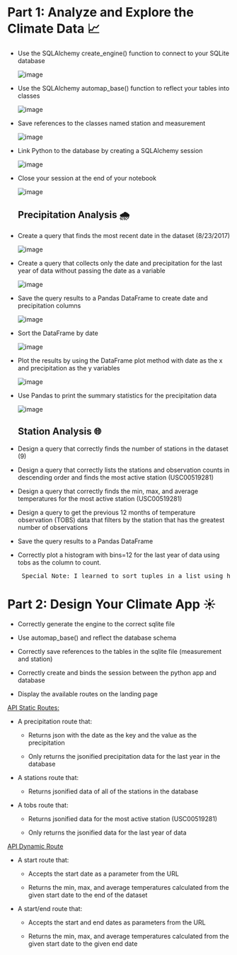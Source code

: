 # Part 1: Analyze and Explore the Climate Data 📈 #

- Use the SQLAlchemy create_engine() function to connect to your SQLite database

  ![image](https://github.com/CourtneyCole123/sqlalchemy-challenge/assets/162069113/7b374d0a-480d-42cb-99d4-bdc9a8f59fd0)

- Use the SQLAlchemy automap_base() function to reflect your tables into classes

  ![image](https://github.com/CourtneyCole123/sqlalchemy-challenge/assets/162069113/d44bb70f-ea31-4839-94cc-c23e2945912d)

- Save references to the classes named station and measurement

  ![image](https://github.com/CourtneyCole123/sqlalchemy-challenge/assets/162069113/8f5540fd-708d-405b-a4c6-8ce92768deae)

- Link Python to the database by creating a SQLAlchemy session

  ![image](https://github.com/CourtneyCole123/sqlalchemy-challenge/assets/162069113/970be9b4-871e-4882-ad21-8b3b1c16f3e5)

- Close your session at the end of your notebook

  ![image](https://github.com/CourtneyCole123/sqlalchemy-challenge/assets/162069113/9cce117f-78e4-4cd1-8ac3-a1d78df85696)

  ## Precipitation Analysis 🌧️ ##

- Create a query that finds the most recent date in the dataset (8/23/2017)

  ![image](https://github.com/CourtneyCole123/sqlalchemy-challenge/assets/162069113/bf53c331-48f7-41b4-a8fb-be7fb48c3665)

- Create a query that collects only the date and precipitation for the last year of data without passing the date as a variable

  ![image](https://github.com/CourtneyCole123/sqlalchemy-challenge/assets/162069113/f47d95b3-0fc1-4522-b69d-1ce3d377a356)

- Save the query results to a Pandas DataFrame to create date and precipitation columns

  ![image](https://github.com/CourtneyCole123/sqlalchemy-challenge/assets/162069113/ace9ddb7-b275-474d-b2f4-4539736085e6)

- Sort the DataFrame by date

  ![image](https://github.com/CourtneyCole123/sqlalchemy-challenge/assets/162069113/42cbd84c-8737-4e76-83fb-7a8c3a6cdf9c)

- Plot the results by using the DataFrame plot method with date as the x and precipitation as the y variables

  ![image](https://github.com/CourtneyCole123/sqlalchemy-challenge/assets/162069113/01e586d6-29c4-4c10-a444-5f2e86d24741)

- Use Pandas to print the summary statistics for the precipitation data

  ![image](https://github.com/CourtneyCole123/sqlalchemy-challenge/assets/162069113/ad7551c5-c262-46b0-b864-3fac7c049325)

  ## Station Analysis 🌐 ##

- Design a query that correctly finds the number of stations in the dataset (9)

- Design a query that correctly lists the stations and observation counts in descending order and finds the most active station (USC00519281)

- Design a query that correctly finds the min, max, and average temperatures for the most active station (USC00519281)

- Design a query to get the previous 12 months of temperature observation (TOBS) data that filters by the station that has the greatest number of observations

- Save the query results to a Pandas DataFrame

- Correctly plot a histogram with bins=12 for the last year of data using tobs as the column to count.

  <pre> Special Note: I learned to sort tuples in a list using https://www.geeksforgeeks.org/sort-in-python/.</pre>

# Part 2: Design Your Climate App ☀️ #

- Correctly generate the engine to the correct sqlite file

- Use automap_base() and reflect the database schema

- Correctly save references to the tables in the sqlite file (measurement and station)

- Correctly create and binds the session between the python app and database

- Display the available routes on the landing page

<ins> API Static Routes: </ins> 

- A precipitation route that:

  - Returns json with the date as the key and the value as the precipitation

  - Only returns the jsonified precipitation data for the last year in the database

- A stations route that:

  - Returns jsonified data of all of the stations in the database

- A tobs route that:

  - Returns jsonified data for the most active station (USC00519281)

  - Only returns the jsonified data for the last year of data
    
<ins> API Dynamic Route </ins>

- A start route that:

  - Accepts the start date as a parameter from the URL

  - Returns the min, max, and average temperatures calculated from the given start date to the end of the dataset

- A start/end route that:

  - Accepts the start and end dates as parameters from the URL

  - Returns the min, max, and average temperatures calculated from the given start date to the given end date

